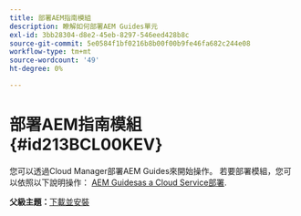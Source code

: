 ```yaml
---
title: 部署AEM指南模組
description: 瞭解如何部署AEM Guides單元
exl-id: 3bb28304-d8e2-45eb-8297-546eed428b8c
source-git-commit: 5e0584f1bf0216b8b00f00b9fe46fa682c244e08
workflow-type: tm+mt
source-wordcount: '49'
ht-degree: 0%

---
```


# 部署AEM指南模組 {#id213BCL00KEV}

您可以透過Cloud Manager部署AEM Guides來開始操作。 若要部署模組，您可以依照以下說明操作： [AEM Guidesas a Cloud Service部署](/help/product-guide/release-info/deploy-xml-on-aemaacs.md).

**父級主題：**[&#x200B;下載並安裝](download-install.md)
